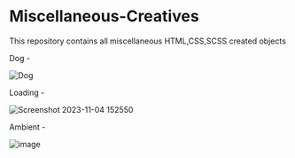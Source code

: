 # Miscellaneous-Creatives
This repository contains all miscellaneous HTML,CSS,SCSS created objects

Dog - 

![Dog](https://github.com/shreyapandey970/Miscellaneous-Creatives/assets/122536488/0952958c-5e27-46d2-a1fe-d979fdcb78ba)

Loading - 

![Screenshot 2023-11-04 152550](https://github.com/shreyapandey970/Miscellaneous-Creatives/assets/122536488/843335f5-6d2c-435d-bd77-b9dfa8a14519)


Ambient -

![image](https://github.com/shreyapandey970/Miscellaneous-Creatives/assets/122536488/6f279562-d28e-4800-959f-a09374c96e8e)



